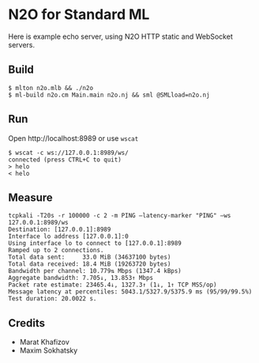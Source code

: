 N2O for Standard ML
===================

Here is example echo server, using N2O HTTP static and WebSocket servers.

Build
-----

```
$ mlton n2o.mlb && ./n2o
$ ml-build n2o.cm Main.main n2o.nj && sml @SMLload=n2o.nj
```

Run
---

Open http://localhost:8989 or use `wscat`

```
$ wscat -c ws://127.0.0.1:8989/ws/
connected (press CTRL+C to quit)
> helo
< helo
```

Measure
-------

```
tcpkali -T20s -r 100000 -c 2 -m PING —latency-marker "PING" —ws 127.0.0.1:8989/ws
Destination: [127.0.0.1]:8989
Interface lo address [127.0.0.1]:0
Using interface lo to connect to [127.0.0.1]:8989
Ramped up to 2 connections.
Total data sent:     33.0 MiB (34637100 bytes)
Total data received: 18.4 MiB (19263720 bytes)
Bandwidth per channel: 10.779⇅ Mbps (1347.4 kBps)
Aggregate bandwidth: 7.705↓, 13.853↑ Mbps
Packet rate estimate: 23465.4↓, 1327.3↑ (1↓, 1↑ TCP MSS/op)
Message latency at percentiles: 5043.1/5327.9/5375.9 ms (95/99/99.5%)
Test duration: 20.0022 s.
```

Credits
-------

* Marat Khafizov
* Maxim Sokhatsky
